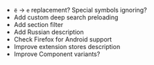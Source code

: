 - `ё` → `е` replacement? Special symbols ignoring?
- Add custom deep search preloading
- Add section filter
- Add Russian description
- Check Firefox for Android support
- Improve extension stores description
- Improve Component variants?
